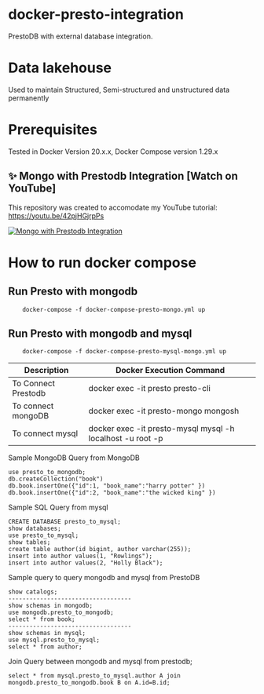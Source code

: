 # docker-presto-integration
PrestoDB with external database integration.

# Data lakehouse
Used to maintain Structured, Semi-structured  and unstructured data permanently


# Prerequisites
 Tested in Docker Version 20.x.x, Docker Compose version 1.29.x 

## ✨ Mongo with Prestodb Integration [Watch on YouTube]

This repository was created to accomodate my YouTube tutorial:
https://youtu.be/42pjHGjrpPs

[![Mongo with Prestodb Integration](https://img.youtube.com/vi/42pjHGjrpPs/0.jpg)](https://youtu.be/42pjHGjrpPs "Mongo with Prestodb Integration")


# How to run docker compose

## Run Presto with mongodb
```
    docker-compose -f docker-compose-presto-mongo.yml up
``` 

## Run Presto with mongodb and mysql
```
    docker-compose -f docker-compose-presto-mysql-mongo.yml up
``` 

|Description                         |Docker Execution Command |
|-------------------------------|-----------------------------|
|To Connect Prestodb            |docker exec -it presto presto-cli |
|To connect mongoDB            |docker exec -it presto-mongo mongosh |
|To connect mysql|docker exec -it presto-mysql mysql -h localhost -u root -p|

Sample MongoDB Query from MongoDB
```
use presto_to_mongodb;
db.createCollection("book")
db.book.insertOne({"id":1, "book_name":"harry potter" })
db.book.insertOne({"id":2, "book_name":"the wicked king" })
```

Sample SQL Query from mysql
```
CREATE DATABASE presto_to_mysql;
show databases;
use presto_to_mysql;
show tables;
create table author(id bigint, author varchar(255));
insert into author values(1, "Rowlings");
insert into author values(2, "Holly Black");
```

Sample query to query mongodb and mysql from PrestoDB
```
show catalogs;
-----------------------------------
show schemas in mongodb;
use mongodb.presto_to_mongodb;
select * from book;
-----------------------------------
show schemas in mysql;
use mysql.presto_to_mysql;
select * from author;
```

Join Query between mongodb and mysql from prestodb;
```
select * from mysql.presto_to_mysql.author A join mongodb.presto_to_mongodb.book B on A.id=B.id;
```